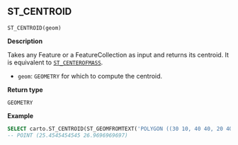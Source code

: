## ST_CENTROID

```sql:signature
ST_CENTROID(geom)
```

**Description**

Takes any Feature or a FeatureCollection as input and returns its centroid. It is equivalent to [`ST_CENTEROFMASS`](transformations#st_centerofmass).

* `geom`: `GEOMETRY` for which to compute the centroid.

**Return type**

`GEOMETRY`

**Example**

```sql
SELECT carto.ST_CENTROID(ST_GEOMFROMTEXT('POLYGON ((30 10, 40 40, 20 40, 10 20, 30 10))'));
-- POINT (25.4545454545 26.9696969697)
```
